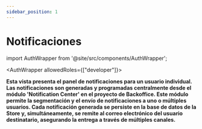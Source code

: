 ```yaml
---
sidebar_position: 1
---
```


# Notificaciones

import AuthWrapper from '@site/src/components/AuthWrapper';

<AuthWrapper allowedRoles={["developer"]}>

**Esta vista presenta el panel de notificaciones para un usuario individual. Las notificaciones son generadas y programadas centralmente desde el módulo 'Notification Center' en el proyecto de Backoffice. Este módulo permite la segmentación y el envío de notificaciones a uno o múltiples usuarios. Cada notificación generada se persiste en la base de datos de la Store y, simultáneamente, se remite al correo electrónico del usuario destinatario, asegurando la entrega a través de múltiples canales.**

</AuthWrapper>
